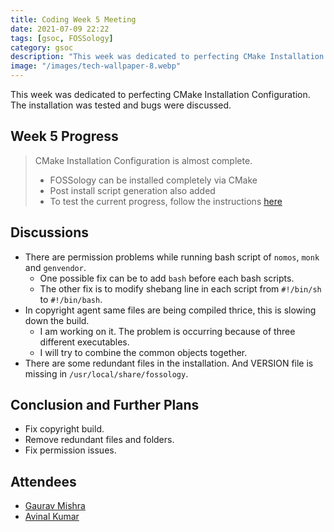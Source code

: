 ```yaml
---
title: Coding Week 5 Meeting
date: 2021-07-09 22:22
tags: [gsoc, FOSSology]
category: gsoc
description: "This week was dedicated to perfecting CMake Installation Configuration. The installation was tested and bugs were discussed."
image: "/images/tech-wallpaper-8.webp"
---
```


This week was dedicated to perfecting CMake Installation Configuration. The installation was tested and bugs were discussed.

## Week 5 Progress

> CMake Installation Configuration is almost complete.
>
> - FOSSology can be installed completely via CMake
> - Post install script generation also added
> - To test the current progress, follow the instructions [here](https://github.com/avinal/FOSSology/wiki#test-the-new-system-only-gcc-with-make-and-ninja-tested-for-now)

## Discussions

- There are permission problems while running bash script of `nomos`,
  `monk` and `genvendor`.
  - One possible fix can be to add `bash` before each bash scripts.
  - The other fix is to modify shebang line in each script from
    `#!/bin/sh` to `#!/bin/bash`.
- In copyright agent same files are being compiled thrice, this is
  slowing down the build.
  - I am working on it. The problem is occurring because of three
    different executables.
  - I will try to combine the common objects together.
- There are some redundant files in the installation. And VERSION file
  is missing in `/usr/local/share/fossology`.

## Conclusion and Further Plans

- Fix copyright build.
- Remove redundant files and folders.
- Fix permission issues.

## Attendees

- [Gaurav Mishra](https://github.com/GMishx)
- [Avinal Kumar](https://github.com/avinal)

